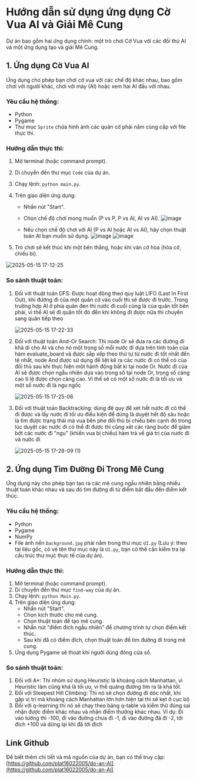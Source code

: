 # Hướng dẫn sử dụng ứng dụng Cờ Vua AI và Giải Mê Cung

Dự án bao gồm hai ứng dụng chính: một trò chơi Cờ Vua với các đối thủ AI và một ứng dụng tạo và giải Mê Cung.

## 1. Ứng dụng Cờ Vua AI

Ứng dụng cho phép bạn chơi cờ vua với các chế độ khác nhau, bao gồm chơi với người khác, chơi với máy (AI) hoặc xem hai AI đấu với nhau.

### Yêu cầu hệ thống:
* Python
* Pygame
* Thư mục `Sprite` chứa hình ảnh các quân cờ phải nằm cùng cấp với file thực thi.

### Hướng dẫn thực thi:
1.  Mở terminal (hoặc command prompt).
2.  Di chuyển đến thư mục `Code` của dự án.
3.  Chạy lệnh: `python main.py`.
4.  Trên giao diện ứng dụng:
    * Nhấn nút "Start".
    * Chọn chế độ chơi mong muốn (P vs P, P vs AI, AI vs AI).
      ![image](https://github.com/user-attachments/assets/bef4bbb5-adaf-4061-9b82-699170c8885e)

    * Nếu chọn chế độ chơi với AI (P vs AI hoặc AI vs AI), hãy chọn thuật toán AI bạn muốn sử dụng.
      ![image](https://github.com/user-attachments/assets/19237ffe-b88e-4d07-8a07-36e65de175f3)
      ![image](https://github.com/user-attachments/assets/a888586a-346b-4b79-b762-2ad87171ec28)


5.  Trò chơi sẽ kết thúc khi một bên thắng, hoặc khi ván cờ hòa (hòa cờ, chiếu bí).
   
   ![2025-05-15 17-12-25](https://github.com/user-attachments/assets/f2a102c5-ef6e-4042-928a-95fc95a051a6)

### So sánh thuật toán:
1. Đối với thuật toán DFS: Được hoạt động theo quy luật LIFO (Last In First Out), khi đường đi của một quân cờ vào cuối thì sẽ được đi trước. Trong trường hợp AI ở phía quân đen thì nước đi cuối cùng là của quân tốt bên phải, vì thế AI sẽ đi quân tốt đó đến khi không đi được nữa thì chuyển sang quân tiếp theo
   
   ![2025-05-15 17-22-33](https://github.com/user-attachments/assets/e04adbab-306b-489c-82ed-fae96650ca73)

2. Đối với thuật toán And-Or Search: Thì node Or sẽ đưa ra các đường đi khả dỉ cho AI và cho nó một trọng số mỗi nước đi dựa trên tính toán của hàm evaluate_board và được sắp xếp theo thứ tự từ nước đi tốt nhất đến tệ nhất, node And được sử dụng để liệt kê ra các nước đi có thể có của đối thủ sau khi thực hiện một hành động bất kì tại node Or. Nước đi của AI sẽ được chọn ngẫu nhiên dựa vào trong số tại node Or, trọng số càng cao tỉ lệ được chọn càng cao. Vì thế sẽ có một số nước đi là tối ưu và một số nước đi là ngu ngốc

   ![2025-05-15 17-25-06](https://github.com/user-attachments/assets/51485088-6e5d-4ad1-a95c-89089e4b6ccd)

3. Đối với thuật toán Backtracking: dùng đệ quy để xét hết nước đi có thể đi được và lấy nước đi tối ưu điều kiện để dừng là duyệt hết độ sâu hoặc là tìm được trạng thái mà vua bên phe đối thủ bị chiếu bên cạnh đó trong lúc duyệt các nước đi có thể đi được thì cũng xét các ràng buộc để giảm bớt các nước đi "ngu" (khiến vua bị chiếu) hàm trả về giá trị của nước đi và nước đi

   ![2025-05-15 17-28-09 (1)](https://github.com/user-attachments/assets/1df094ed-c6c2-471a-9324-2c7fd8686987)


## 2. Ứng dụng Tìm Đường Đi Trong Mê Cung

Ứng dụng này cho phép bạn tạo ra các mê cung ngẫu nhiên bằng nhiều thuật toán khác nhau và sau đó tìm đường đi từ điểm bắt đầu đến điểm kết thúc.

### Yêu cầu hệ thống:
* Python
* Pygame
* NumPy
* File ảnh nền `background.jpg` phải nằm trong thư mục `UI.py` (Lưu ý: theo tài liệu gốc, có vẻ tên thư mục này là `UI.py`, bạn có thể cần kiểm tra lại cấu trúc thư mục thực tế của dự án).

### Hướng dẫn thực thi:
1.  Mở terminal (hoặc command prompt).
2.  Di chuyển đến thư mục `find-way` của dự án.
3.  Chạy lệnh: `python Main.py`.
4.  Trên giao diện ứng dụng:
    * Nhấn nút "Start".
    * Chọn kích thước cho mê cung.
    * Chọn thuật toán để tạo mê cung.
    * Nhấn nút "điểm đích ngẫu nhiên" để chương trình tự chọn điểm kết thúc.
    * Sau khi đã có điểm đích, chọn thuật toán để tìm đường đi trong mê cung.
5.  Ứng dụng Pygame sẽ thoát khi người dùng đóng cửa sổ.
### So sánh thuật toán:
1. Đối với A*: Thì nhóm sử dụng Heuristic là khoảng cách Manhattan, vì Heuristic làm cũng khá là tối ưu, vì thế quảng đường tìm ra là khá tốt.
2. Đối với Steepest Hill Climbing: Thì nó sẽ chọn đường đi dóc nhất, khi gặp vị trí mà khoảng cách Manhattan lớn hơn hiện tại thì sẽ kẹt ở cục bộ
3. Đối với q-learning thì nó sẽ chạy theo bảng q-table và kiểm thử đúng sai nhận được điểm khác nhau và nhận điểm thưởng khác nhau. Ví dụ: Đi vào tường thì -100, đi vào đường chưa đi -1, đi vào đường đã đi -2, tới đích +100 và dừng lại khi đã tới đích
## Link Github
Để biết thêm chi tiết và mã nguồn của dự án, bạn có thể truy cập:
[https://github.com/plat16022005/do-an-AI](https://github.com/plat16022005/do-an-AI)
